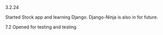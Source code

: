 3.2.24

Started Stock app and learning Django. Django-Ninja is also in for future.

7.2 Opened for testing and testing